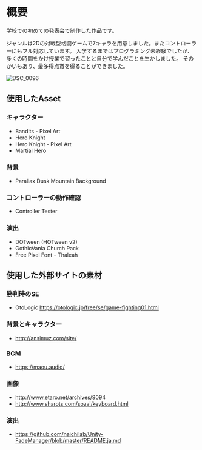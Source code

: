 # 概要
学校での初めての発表会で制作した作品です。

ジャンルは2Dの対戦型格闘ゲームで7キャラを用意しました。またコントローラーにもフル対応しています。
入学するまではプログラミング未経験でしたが、多くの時間をかけ授業で習ったことと自分で学んだことを生かしました。
そのかいもあり、最多得点賞を得ることができました。

![DSC_0096](https://user-images.githubusercontent.com/104509665/175777015-172f146c-96f3-4db7-ba32-e7b70b937db8.jpg)


## 使用したAsset
### キャラクター
- Bandits - Pixel Art
- Hero Knight
- Hero Knight - Pixel Art
- Martial Hero

### 背景
- Parallax Dusk  Mountain Background

### コントローラーの動作確認
- Controller Tester

### 演出
- DOTween (HOTween v2)
- GothicVania Church Pack
- Free Pixel Font - Thaleah


## 使用した外部サイトの素材
### 勝利時のSE 
- OtoLogic https://otologic.jp/free/se/game-fighting01.html

### 背景とキャラクター
- http://ansimuz.com/site/

### BGM
- https://maou.audio/

### 画像
- http://www.etaro.net/archives/9094
- http://www.sharots.com/sozai/keyboard.html

### 演出
- https://github.com/naichilab/Unity-FadeManager/blob/master/README.ja.md
